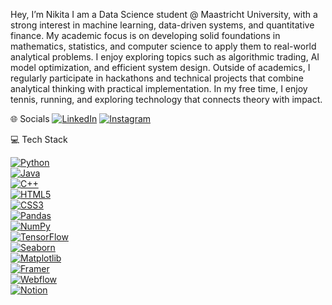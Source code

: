 Hey, I’m Nikita
I am a Data Science student @ Maastricht University, with a strong interest in machine learning, data-driven systems, and quantitative finance. My academic focus is on developing solid foundations in mathematics, statistics, and computer science to apply them to real-world analytical problems.
I enjoy exploring topics such as algorithmic trading, AI model optimization, and efficient system design. Outside of academics, I regularly participate in hackathons and technical projects that combine analytical thinking with practical implementation.
In my free time, I enjoy tennis, running, and exploring technology that connects theory with impact.

🌐 Socials
[![LinkedIn](https://img.shields.io/badge/LinkedIn-0077B5.svg?logo=linkedin&logoColor=white)](https://www.linkedin.com/in/nikita-kirillov-b5a218378/)
[![Instagram](https://img.shields.io/badge/Instagram-E4405F.svg?style=for-the-badge&logo=instagram&logoColor=white)](https://www.instagram.com/nick.data.k?igsh=MXM3NXhraWF3dzY1cg%3D%3D&utm_source=qr)

💻 Tech Stack  

[![Python](https://img.shields.io/badge/Python-3670A0?style=for-the-badge&logo=python&logoColor=ffdd54)](https://www.python.org/)  
[![Java](https://img.shields.io/badge/Java-ED8B00?style=for-the-badge&logo=openjdk&logoColor=white)](https://www.java.com/)  
[![C++](https://img.shields.io/badge/C++-00599C?style=for-the-badge&logo=cplusplus&logoColor=white)](https://isocpp.org/)  
[![HTML5](https://img.shields.io/badge/HTML5-E34F26?style=for-the-badge&logo=html5&logoColor=white)](https://developer.mozilla.org/en-US/docs/Web/HTML)  
[![CSS3](https://img.shields.io/badge/CSS3-1572B6?style=for-the-badge&logo=css3&logoColor=white)](https://developer.mozilla.org/en-US/docs/Web/CSS)  
[![Pandas](https://img.shields.io/badge/pandas-150458?style=for-the-badge&logo=pandas&logoColor=white)](https://pandas.pydata.org/)  
[![NumPy](https://img.shields.io/badge/numpy-013243?style=for-the-badge&logo=numpy&logoColor=white)](https://numpy.org/)  
[![TensorFlow](https://img.shields.io/badge/TensorFlow-FF6F00?style=for-the-badge&logo=tensorflow&logoColor=white)](https://www.tensorflow.org/)  
[![Seaborn](https://img.shields.io/badge/Seaborn-3776AB?style=for-the-badge&logo=python&logoColor=white)](https://seaborn.pydata.org/)  
[![Matplotlib](https://img.shields.io/badge/Matplotlib-013243?style=for-the-badge&logo=plotly&logoColor=white)](https://matplotlib.org/)  
[![Framer](https://img.shields.io/badge/Framer-0055FF?style=for-the-badge&logo=framer&logoColor=white)](https://www.framer.com/)  
[![Webflow](https://img.shields.io/badge/Webflow-146EF5?style=for-the-badge&logo=webflow&logoColor=white)](https://www.webflow.com/)  
[![Notion](https://img.shields.io/badge/Notion-000000?style=for-the-badge&logo=notion&logoColor=white)](https://www.notion.so/)
